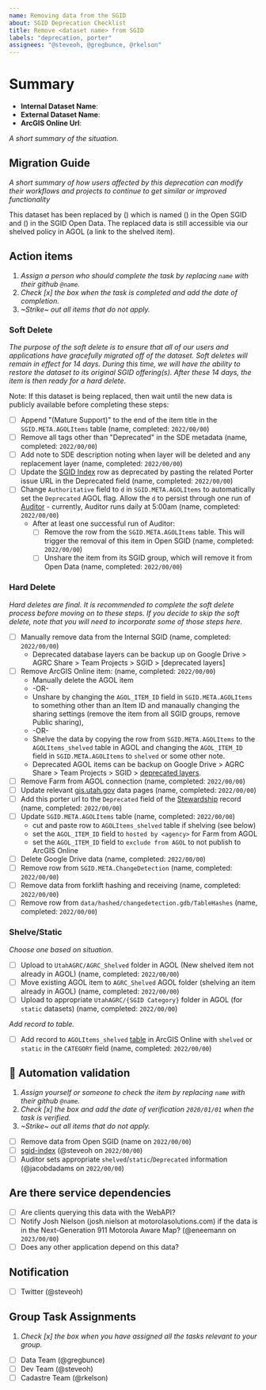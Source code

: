 ```yaml
---
name: Removing data from the SGID
about: SGID Deprecation Checklist
title: Remove <dataset name> from SGID
labels: "deprecation, porter"
assignees: "@steveoh, @gregbunce, @rkelson"
---
```


# Summary

- **Internal Dataset Name**:
- **External Dataset Name**:
- **ArcGIS Online Url**:

_A short summary of the situation._

## Migration Guide

_A short summary of how users affected by this deprecation can modify their workflows and projects to continue to get similar or improved functionality_

<!-- this is here to help the writing juices flow. feel free to completely replace this or simply fill in the blanks -->

This dataset has been replaced by () which is named () in the Open SGID and () in the SGID Open Data.
The replaced data is still accessible via our shelved policy in AGOL (a link to the shelved item).

## Action items

1. _Assign a person who should complete the task by replacing `name` with their github `@name`._
1. _Check [x] the box when the task is completed and add the date of completion._
1. _~Strike~ out all items that do not apply._

### Soft Delete

_The purpose of the soft delete is to ensure that all of our users and applications have gracefully migrated off of the dataset. Soft deletes will remain in effect for 14 days. During this time, we will have the ability to restore the dataset to its original SGID offering(s). After these 14 days, the item is then ready for a hard delete._

Note: If this dataset is being replaced, then wait until the new data is publicly available before completing these steps:

- [ ] Append "(Mature Support)" to the end of the item title in the `SGID.META.AGOLItems` table (name, completed: `2022/00/00`)
- [ ] Remove all tags other than "Deprecated" in the SDE metadata (name, completed: `2022/00/00`)
- [ ] Add note to SDE description noting when layer will be deleted and any replacement layer (name, completed: `2022/00/00`)
- [ ] Update the [SGID Index](https://docs.google.com/spreadsheets/d/11ASS7LnxgpnD0jN4utzklREgMf1pcvYjcXcIcESHweQ/edit#gid=1) row as deprecated by pasting the related Porter issue URL in the Deprecated field (name, completed: `2022/00/00`)
- [ ] Change `Authoritative` field to `d` in `SGID.META.AGOLItems` to automatically set the `Deprecated` AGOL flag. Allow the `d` to persist through one run of [Auditor](https://github.com/agrc/auditor) - currently, Auditor runs daily at 5:00am (name, completed: `2022/00/00`)
  - After at least one successful run of Auditor:
    - [ ] Remove the row from the `SGID.META.AGOLItems` table. This will trigger the removal of this item in Open SGID (name, completed: `2022/00/00`)
    - [ ] Unshare the item from its SGID group, which will remove it from Open Data (name, completed: `2022/00/00`)

### Hard Delete

_Hard deletes are final. It is recommended to complete the soft delete process before moving on to these steps. If you decide to skip the soft delete, note that you will need to incorporate some of those steps here._

- [ ] Manually remove data from the Internal SGID (name, completed: `2022/00/00`)
  - Deprecated database layers can be backup up on Google Drive > AGRC Share > Team Projects > SGID > [deprecated layers]
- [ ] Remove ArcGIS Online item: (name, completed: `2022/00/00`)
  - Manually delete the AGOL item
  - -OR-
  - Unshare by changing the `AGOL_ITEM_ID` field in `SGID.META.AGOLItems` to something other than an Item ID and manaually changing the sharing settings (remove the item from all SGID groups, remove Public sharing),
  - -OR-
  - Shelve the data by copying the row from `SGID.META.AGOLItems` to the `AGOLItems_shelved` table in AGOL and changing the `AGOL_ITEM_ID` field in `SGID.META.AGOLItems` to `shelved` or some other note.
  - Deprecated AGOL items can be backup on Google Drive > AGRC Share > Team Projects > SGID > [deprecated layers](https://drive.google.com/drive/u/1/folders/1JT4XzZz3wX95nJc95iOcQ2T3Zd_4GtAS).
- [ ] Remove Farm from AGOL connection (name, completed: `2022/00/00`)
- [ ] Update relevant [gis.utah.gov](https://gis.utah.gov/data) data pages (name, completed: `2022/00/00`)
- [ ] Add this porter url to the `Deprecated` field of the [Stewardship](https://docs.google.com/spreadsheets/d/11ASS7LnxgpnD0jN4utzklREgMf1pcvYjcXcIcESHweQ/edit#gid=1) record (name, completed: `2022/00/00`)
- [ ] Update `SGID.META.AGOLItems` table (name, completed: `2022/00/00`)
  - cut and paste row to `AGOLItems_shelved` table if shelving (see below)
  - set the `AGOL_ITEM_ID` field to `hosted by <agency>` for Farm from AGOL
  - set the `AGOL_ITEM_ID` field to `exclude from AGOL` to not publish to ArcGIS Online
- [ ] Delete Google Drive data (name, completed: `2022/00/00`)
- [ ] Remove row from `SGID.META.ChangeDetection` (name, completed: `2022/00/00`)
- [ ] Remove data from forklift hashing and receiving (name, completed: `2022/00/00`)
- [ ] Remove row from `data/hashed/changedetection.gdb/TableHashes` (name, completed: `2022/00/00`)

### Shelve/Static

_Choose one based on situation._

- [ ] Upload to `UtahAGRC/AGRC_Shelved` folder in AGOL (New shelved item not already in AGOL) (name, completed: `2022/00/00`)
- [ ] Move existing AGOL item to `AGRC_Shelved` AGOL folder (shelving an item already in AGOL) (name, completed: `2022/00/00`)
- [ ] Upload to appropriate `UtahAGRC/{SGID Category}` folder in AGOL (for `static` datasets) (name, completed: `2022/00/00`)

_Add record to table._

- [ ] Add record to `AGOLItems_shelved` [table](https://utah.maps.arcgis.com/home/item.html?id=1760fbedbc7e49429aa6c0c3ab1442ec) in ArcGIS Online  with `shelved` or `static` in the `CATEGORY` field (name, completed: `2022/00/00`)

## :robot: Automation validation

1. _Assign yourself or someone to check the item by replacing `name` with their github `@name`._
1. _Check [x] the box and add the date of verification `2020/01/01` when the task is verified._
1. _~Strike~ out all items that do not apply._

- [ ] Remove data from Open SGID (name on `2022/00/00`)
- [ ] [sgid-index](https://gis.utah.gov/data/sgid-index) (@steveoh on `2022/00/00`)
- [ ] Auditor sets appropriate `shelved`/`static`/`Deprecated` information (@jacobdadams on `2022/00/00`)

## Are there service dependencies

- [ ] Are clients querying this data with the WebAPI?
- [ ] Notify Josh Nielson (josh.nielson at motorolasolutions.com) if the data is in the Next-Generation 911 Motorola Aware Map? (@eneemann on `2023/00/00`)
- [ ] Does any other application depend on this data?

## Notification

- [ ] Twitter (@steveoh)

## Group Task Assignments

1. _Check [x] the box when you have assigned all the tasks relevant to your group._

- [ ] Data Team (@gregbunce)
- [ ] Dev Team (@steveoh)
- [ ] Cadastre Team (@rkelson)

